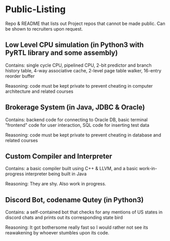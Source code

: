 # Public-Listing
Repo &amp; README that lists out Project repos that cannot be made public. Can be shown to recruiters upon request.


<h2> Low Level CPU simulation (in Python3 with PyRTL library and some assembly) </h2>

Contains: single cycle CPU, pipelined CPU, 2-bit predictor and branch history table, 4-way associative cache, 2-level page table walker, 16-entry reorder buffer
  
Reasoning: code must be kept private to prevent cheating in computer architecture and related courses

<h2> Brokerage System (in Java, JDBC & Oracle) </h2>

Contains: backend code for connecting to Oracle DB, basic terminal "frontend" code for user interaction, SQL code for inserting test data

Reasoning: code must be kept private to prevent cheating in database and related courses

<h2> Custom Compiler and Interpreter </h2>

Contains: a basic compiler built using C++ & LLVM, and a basic work-in-progress interpreter being built in Java

Reasoning: They are shy. Also work in progress.

<h2> Discord Bot, codename Qutey (in Python3) </h2>

Contains: a self-contained bot that checks for any mentions of US states in discord chats and prints out its corresponding state bird

Reasoning: It got bothersome really fast so I would rather not see its reawakening by whoever stumbles upon its code.


